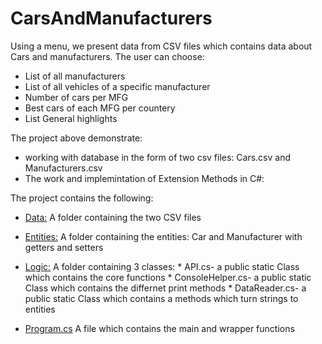 # CarsAndManufacturers

Using a menu, we present data from CSV files which contains data about Cars and manufacturers.
The user can choose:
* List of all manufacturers
* List of all vehicles of a specific manufacturer
* Number of cars per MFG
* Best cars of each MFG per countery
* List General highlights

The project above demonstrate:
* working with database in the form of two csv files: Cars.csv and Manufacturers.csv
* The work and implemintation of Extension Methods in C#:



The project contains the following:
* [Data:](https://github.com/itay-adi/CarsAndManufacturers/tree/main/CarsAndManufacturers/CarsAndManufacturers/Data) 
	A folder containing the two CSV files
	
* [Entities:](https://github.com/itay-adi/CarsAndManufacturers/tree/main/CarsAndManufacturers/CarsAndManufacturers/Entities)
	A folder containing the entities: Car and Manufacturer with getters and setters
	
* [Logic:](https://github.com/itay-adi/CarsAndManufacturers/tree/main/CarsAndManufacturers/CarsAndManufacturers/Logic)
	A folder containing 3 classes:
		* API.cs- a public static Class which contains the core functions
		* ConsoleHelper.cs- a public static Class which contains the differnet print methods
		* DataReader.cs- a public static Class which contains a methods which turn strings to entities
		
* [Program.cs](https://github.com/itay-adi/CarsAndManufacturers/tree/main/CarsAndManufacturers/CarsAndManufacturers)
	A file which contains the main and wrapper functions
